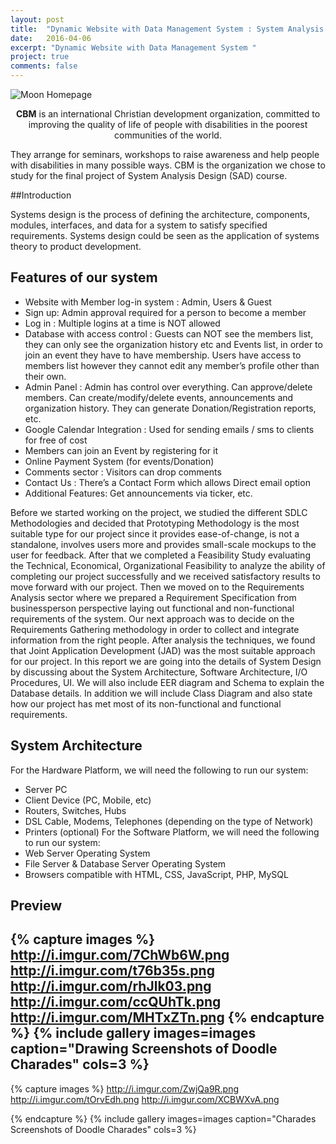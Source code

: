 ```yaml
---
layout: post
title:  "Dynamic Website with Data Management System : System Analysis Design (SAD)"
date:   2016-04-06
excerpt: "Dynamic Website with Data Management System "
project: true
comments: false
---
```


![Moon Homepage](http://i.imgur.com/r1V7dnV.png) 
    
<center><b>CBM</b> is an international Christian development organization, committed to improving the quality of life of people with disabilities in the poorest communities of the world.
</center> 
 
 They arrange for seminars, workshops to raise awareness and help people with disabilities in many possible ways.
CBM is the organization we chose to study for the final project of System Analysis Design (SAD) course.
 
##Introduction

Systems design is the process of defining the architecture, components, modules, interfaces, and data for a system to satisfy specified requirements. Systems design could be seen as the application of systems theory to product development.

## Features of our system

* Website with Member log-in system : Admin, Users & Guest
* Sign up: Admin approval required for a person to become a member
* Log in : Multiple logins at a time is NOT allowed
* Database with access control : Guests can NOT see the members list, 
they can only see the organization history etc and Events list, 
in order to join an event they have to have membership. 
Users have access to members list however they cannot edit any member’s profile other than their own. 
* Admin Panel : Admin has control over everything. 
Can approve/delete members. 
Can create/modify/delete events, announcements and organization history. 
They can generate Donation/Registration reports, etc.   
* Google Calendar Integration : Used for sending emails / sms to clients for free of cost
* Members can join an Event by registering for it
* Online Payment System (for events/Donation)
* Comments sector : Visitors can drop comments
* Contact Us : There’s a Contact Form which allows Direct email option
* Additional Features: Get announcements via ticker, etc.
     
Before we started working on the project, we studied the different SDLC Methodologies and decided that Prototyping Methodology is the most suitable type for our project since it provides ease-of-change, is not a standalone, involves users more and provides small-scale mockups to the user for feedback.
After that we completed a Feasibility Study evaluating the Technical, Economical, Organizational Feasibility to analyze the ability of completing our project successfully and we received satisfactory results to move forward with our project.
Then we moved on to the Requirements Analysis sector where we prepared a Requirement Specification from businessperson perspective laying out functional and non-functional requirements of the system.
Our next approach was to decide on the Requirements Gathering methodology in order to collect and integrate information from the right people. After analysis the techniques, we found that Joint Application Development (JAD) was the most suitable approach for our project.
In this report we are going into the details of System Design by discussing about the System Architecture, Software Architecture, I/O Procedures, UI. We will also include EER diagram and Schema to explain the Database details. In addition we will include Class Diagram and also state how our project has met most of its non-functional and functional requirements.

## System Architecture

For the Hardware Platform, we will need the following to run our system:
* Server PC
* Client Device (PC, Mobile, etc)
* Routers, Switches, Hubs
* DSL Cable, Modems, Telephones (depending on the type of Network)
* Printers (optional)
For the Software Platform, we will need the following to run our system: 
* Web Server Operating System
* File Server & Database Server Operating System
* Browsers compatible with HTML, CSS, JavaScript, PHP, MySQL
     
## Preview

{% capture images %}
	http://i.imgur.com/7ChWb6W.png
	http://i.imgur.com/t76b35s.png
	http://i.imgur.com/rhJlk03.png
    http://i.imgur.com/ccQUhTk.png
    http://i.imgur.com/MHTxZTn.png
{% endcapture %}
{% include gallery images=images caption="Drawing Screenshots of Doodle Charades" cols=3 %}
---

{% capture images %}
	http://i.imgur.com/ZwjQa9R.png
	http://i.imgur.com/tOrvEdh.png
    http://i.imgur.com/XCBWXvA.png
    
{% endcapture %}
{% include gallery images=images caption="Charades Screenshots of Doodle Charades" cols=3 %}      
          

